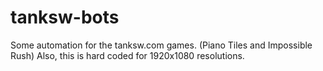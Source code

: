 # tanksw-bots
Some automation for the tanksw.com games. (Piano Tiles and Impossible Rush)
Also, this is hard coded for 1920x1080 resolutions.
